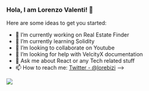 ### Hola, I am Lorenzo Valenti! 👋


Here are some ideas to get you started:

- 🔭 I’m currently working on Real Estate Finder
- 🌱 I’m currently learning Solidity
- 👯 I’m looking to collaborate on Youtube
- 🤔 I’m looking for help with VelcityX documentation
- 💬 Ask me about React or any Tech related stuff
- 📫 How to reach me: [Twitter - @lorebizi](https://twitter.com/lorebizi)
-->
<img src="https://github-readme-stats.vercel.app/api?username=valenticoder&&show_icons=true&title_color=ffffff&icon_color=bb2acf&text_color=daf7dc&bg_color=191919">
